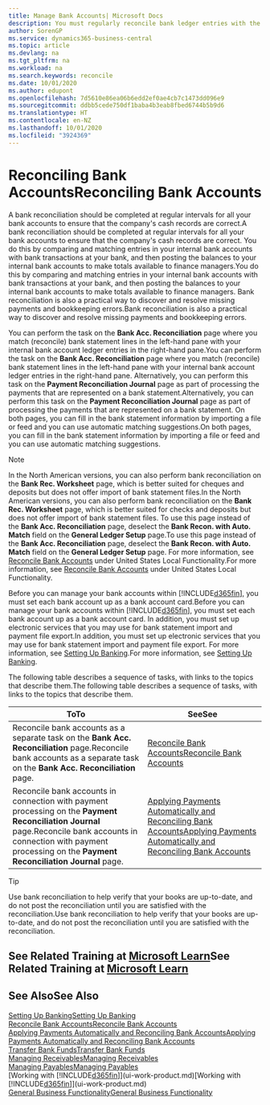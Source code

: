 ```yaml
---
title: Manage Bank Accounts| Microsoft Docs
description: You must regularly reconcile bank ledger entries with the related bank transactions in your bank accounts.
author: SorenGP
ms.service: dynamics365-business-central
ms.topic: article
ms.devlang: na
ms.tgt_pltfrm: na
ms.workload: na
ms.search.keywords: reconcile
ms.date: 10/01/2020
ms.author: edupont
ms.openlocfilehash: 7d5610e86ea06b6edd2ef0ae4cb7c1473dd096e9
ms.sourcegitcommit: ddbb5cede750df1baba4b3eab8fbed6744b5b9d6
ms.translationtype: HT
ms.contentlocale: en-NZ
ms.lasthandoff: 10/01/2020
ms.locfileid: "3924369"
---
```

# <a name="reconciling-bank-accounts"></a><span data-ttu-id="c96af-103">Reconciling Bank Accounts</span><span class="sxs-lookup"><span data-stu-id="c96af-103">Reconciling Bank Accounts</span></span>

<span data-ttu-id="c96af-104">A bank reconciliation should be completed at regular intervals for all your bank accounts to ensure that the company's cash records are correct.</span><span class="sxs-lookup"><span data-stu-id="c96af-104">A bank reconciliation should be completed at regular intervals for all your bank accounts to ensure that the company's cash records are correct.</span></span> <span data-ttu-id="c96af-105">You do this by comparing and matching entries in your internal bank accounts with bank transactions at your bank, and then posting the balances to your internal bank accounts to make totals available to finance managers.</span><span class="sxs-lookup"><span data-stu-id="c96af-105">You do this by comparing and matching entries in your internal bank accounts with bank transactions at your bank, and then posting the balances to your internal bank accounts to make totals available to finance managers.</span></span> <span data-ttu-id="c96af-106">Bank reconciliation is also a practical way to discover and resolve missing payments and bookkeeping errors.</span><span class="sxs-lookup"><span data-stu-id="c96af-106">Bank reconciliation is also a practical way to discover and resolve missing payments and bookkeeping errors.</span></span>

<span data-ttu-id="c96af-107">You can perform the task on the **Bank Acc. Reconciliation** page where you match (reconcile) bank statement lines in the left-hand pane with your internal bank account ledger entries in the right-hand pane.</span><span class="sxs-lookup"><span data-stu-id="c96af-107">You can perform the task on the **Bank Acc. Reconciliation** page where you match (reconcile) bank statement lines in the left-hand pane with your internal bank account ledger entries in the right-hand pane.</span></span> <span data-ttu-id="c96af-108">Alternatively, you can perform this task on the **Payment Reconciliation Journal** page as part of processing the payments that are represented on a bank statement.</span><span class="sxs-lookup"><span data-stu-id="c96af-108">Alternatively, you can perform this task on the **Payment Reconciliation Journal** page as part of processing the payments that are represented on a bank statement.</span></span> <span data-ttu-id="c96af-109">On both pages, you can fill in the bank statement information by importing a file or feed and you can use automatic matching suggestions.</span><span class="sxs-lookup"><span data-stu-id="c96af-109">On both pages, you can fill in the bank statement information by importing a file or feed and you can use automatic matching suggestions.</span></span>

> [!NOTE]  
> <span data-ttu-id="c96af-110">In the North American versions, you can also perform bank reconciliation on the **Bank Rec. Worksheet** page, which is better suited for cheques and deposits but does not offer import of bank statement files.</span><span class="sxs-lookup"><span data-stu-id="c96af-110">In the North American versions, you can also perform bank reconciliation on the **Bank Rec. Worksheet** page, which is better suited for checks and deposits but does not offer import of bank statement files.</span></span> <span data-ttu-id="c96af-111">To use this page instead of the **Bank Acc. Reconciliation** page, deselect the **Bank Recon. with Auto. Match** field on the **General Ledger Setup** page.</span><span class="sxs-lookup"><span data-stu-id="c96af-111">To use this page instead of the **Bank Acc. Reconciliation** page, deselect the **Bank Recon. with Auto. Match** field on the **General Ledger Setup** page.</span></span> <span data-ttu-id="c96af-112">For more information, see [Reconcile Bank Accounts](LocalFunctionality/UnitedStates/how-to-reconcile-bank-accounts.md) under United States Local Functionality.</span><span class="sxs-lookup"><span data-stu-id="c96af-112">For more information, see [Reconcile Bank Accounts](LocalFunctionality/UnitedStates/how-to-reconcile-bank-accounts.md) under United States Local Functionality.</span></span>

<span data-ttu-id="c96af-113">Before you can manage your bank accounts within [!INCLUDE[d365fin](includes/d365fin_md.md)], you must set each bank account up as a bank account card.</span><span class="sxs-lookup"><span data-stu-id="c96af-113">Before you can manage your bank accounts within [!INCLUDE[d365fin](includes/d365fin_md.md)], you must set each bank account up as a bank account card.</span></span> <span data-ttu-id="c96af-114">In addition, you must set up electronic services that you may use for bank statement import and payment file export.</span><span class="sxs-lookup"><span data-stu-id="c96af-114">In addition, you must set up electronic services that you may use for bank statement import and payment file export.</span></span> <span data-ttu-id="c96af-115">For more information, see [Setting Up Banking](bank-setup-banking.md).</span><span class="sxs-lookup"><span data-stu-id="c96af-115">For more information, see [Setting Up Banking](bank-setup-banking.md).</span></span>

<span data-ttu-id="c96af-116">The following table describes a sequence of tasks, with links to the topics that describe them.</span><span class="sxs-lookup"><span data-stu-id="c96af-116">The following table describes a sequence of tasks, with links to the topics that describe them.</span></span>

| <span data-ttu-id="c96af-117">To</span><span class="sxs-lookup"><span data-stu-id="c96af-117">To</span></span> | <span data-ttu-id="c96af-118">See</span><span class="sxs-lookup"><span data-stu-id="c96af-118">See</span></span> |
| --- | --- |
| <span data-ttu-id="c96af-119">Reconcile bank accounts as a separate task on the **Bank Acc. Reconciliation** page.</span><span class="sxs-lookup"><span data-stu-id="c96af-119">Reconcile bank accounts as a separate task on the **Bank Acc. Reconciliation** page.</span></span> |[<span data-ttu-id="c96af-120">Reconcile Bank Accounts</span><span class="sxs-lookup"><span data-stu-id="c96af-120">Reconcile Bank Accounts</span></span>](bank-how-reconcile-bank-accounts-separately.md) |
| <span data-ttu-id="c96af-121">Reconcile bank accounts in connection with payment processing on the **Payment Reconciliation Journal** page.</span><span class="sxs-lookup"><span data-stu-id="c96af-121">Reconcile bank accounts in connection with payment processing on the **Payment Reconciliation Journal** page.</span></span> |[<span data-ttu-id="c96af-122">Applying Payments Automatically and Reconciling Bank Accounts</span><span class="sxs-lookup"><span data-stu-id="c96af-122">Applying Payments Automatically and Reconciling Bank Accounts</span></span>](receivables-apply-payments-auto-reconcile-bank-accounts.md) |

> [!TIP]
> <span data-ttu-id="c96af-123">Use bank reconciliation to help verify that your books are up-to-date, and do not post the reconciliation until you are satisfied with the reconciliation.</span><span class="sxs-lookup"><span data-stu-id="c96af-123">Use bank reconciliation to help verify that your books are up-to-date, and do not post the reconciliation until you are satisfied with the reconciliation.</span></span>

## <a name="see-related-training-at-microsoft-learn"></a><span data-ttu-id="c96af-124">See Related Training at [Microsoft Learn](/learn/paths/reconcile-bank-accounts-dynamics-365-business-central/)</span><span class="sxs-lookup"><span data-stu-id="c96af-124">See Related Training at [Microsoft Learn](/learn/paths/reconcile-bank-accounts-dynamics-365-business-central/)</span></span>

## <a name="see-also"></a><span data-ttu-id="c96af-125">See Also</span><span class="sxs-lookup"><span data-stu-id="c96af-125">See Also</span></span>

[<span data-ttu-id="c96af-126">Setting Up Banking</span><span class="sxs-lookup"><span data-stu-id="c96af-126">Setting Up Banking</span></span>](bank-setup-banking.md)  
[<span data-ttu-id="c96af-127">Reconcile Bank Accounts</span><span class="sxs-lookup"><span data-stu-id="c96af-127">Reconcile Bank Accounts</span></span>](bank-how-reconcile-bank-accounts-separately.md)  
[<span data-ttu-id="c96af-128">Applying Payments Automatically and Reconciling Bank Accounts</span><span class="sxs-lookup"><span data-stu-id="c96af-128">Applying Payments Automatically and Reconciling Bank Accounts</span></span>](receivables-apply-payments-auto-reconcile-bank-accounts.md)  
[<span data-ttu-id="c96af-129">Transfer Bank Funds</span><span class="sxs-lookup"><span data-stu-id="c96af-129">Transfer Bank Funds</span></span>](bank-how-transfer-bank-funds.md)  
[<span data-ttu-id="c96af-130">Managing Receivables</span><span class="sxs-lookup"><span data-stu-id="c96af-130">Managing Receivables</span></span>](receivables-manage-receivables.md)  
[<span data-ttu-id="c96af-131">Managing Payables</span><span class="sxs-lookup"><span data-stu-id="c96af-131">Managing Payables</span></span>](payables-manage-payables.md)  
<span data-ttu-id="c96af-132">[Working with [!INCLUDE[d365fin](includes/d365fin_md.md)]](ui-work-product.md)</span><span class="sxs-lookup"><span data-stu-id="c96af-132">[Working with [!INCLUDE[d365fin](includes/d365fin_md.md)]](ui-work-product.md)</span></span>  
[<span data-ttu-id="c96af-133">General Business Functionality</span><span class="sxs-lookup"><span data-stu-id="c96af-133">General Business Functionality</span></span>](ui-across-business-areas.md)
